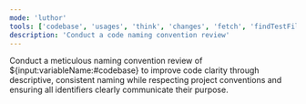 ```yaml
---
mode: 'luthor'
tools: ['codebase', 'usages', 'think', 'changes', 'fetch', 'findTestFiles', 'searchResults', 'githubRepo', 'search', 'new', 'memory', 'sequentialthinking', 'time']
description: 'Conduct a code naming convention review'
---
```

Conduct a meticulous naming convention review of ${input:variableName:#codebase} to improve code clarity through descriptive, consistent naming while respecting project conventions and ensuring all identifiers clearly communicate their purpose.

